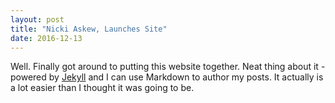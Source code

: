 ```yaml
---
layout: post
title: "Nicki Askew, Launches Site"
date: 2016-12-13
---
```


Well. Finally got around to putting this website together. Neat thing about it - powered by [Jekyll](http://jekyllrb.com) and I can use Markdown to author my posts. It actually is a lot easier than I thought it was going to be.
